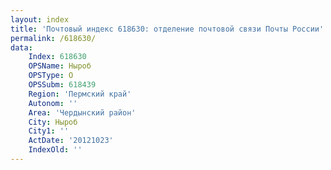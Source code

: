 ```yaml
---
layout: index
title: 'Почтовый индекс 618630: отделение почтовой связи Почты России'
permalink: /618630/
data:
    Index: 618630
    OPSName: Ныроб
    OPSType: О
    OPSSubm: 618439
    Region: 'Пермский край'
    Autonom: ''
    Area: 'Чердынский район'
    City: Ныроб
    City1: ''
    ActDate: '20121023'
    IndexOld: ''
---
```

